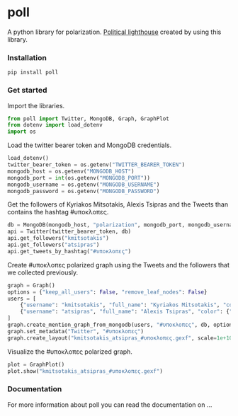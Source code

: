 # poll
A python library for polarization. [Political lighthouse](https://political-lighthouse.netlify.com/) created by using this library.

### Installation
```commandline
pip install poll
```

### Get started
Import the libraries.

```python
from poll import Twitter, MongoDB, Graph, GraphPlot
from dotenv import load_dotenv
import os
```

Load the twitter bearer token and MongoDB credentials.
```python
load_dotenv()
twitter_bearer_token = os.getenv("TWITTER_BEARER_TOKEN")
mongodb_host = os.getenv("MONGODB_HOST")
mongodb_port = int(os.getenv("MONGODB_PORT"))
mongodb_username = os.getenv("MONGODB_USERNAME")
mongodb_password = os.getenv("MONGODB_PASSWORD")
```

Get the followers of Kyriakos Mitsotakis, Alexis Tsipras and the Tweets than contains the hashtag #υποκλοπες.
```python
db = MongoDB(mongodb_host, "polarization", mongodb_port, mongodb_username, mongodb_password)
api = Twitter(twitter_bearer_token, db)
api.get_followers("kmitsotakis")
api.get_followers("atsipras")
api.get_tweets_by_hashtag("#υποκλοπες")
```

Create #υποκλοπες polarized graph using the Tweets and the followers that we collected previously.
```python
graph = Graph()
options = {"keep_all_users": False, "remove_leaf_nodes": False}
users = [
    {"username": "kmitsotakis", "full_name": "Kyriakos Mitsotakis", "color": {"r": 89, "g": 191, "b": 252, "a": 1}},
    {"username": "atsipras", "full_name": "Alexis Tsipras", "color": {"r": 252, "g": 52, "b": 129, "a": 1}}
]
graph.create_mention_graph_from_mongodb(users, "#υποκλοπες", db, options)
graph.set_metadata("Twitter", "#υποκλοπες")
graph.create_layout("kmitsotakis_atsipras_#υποκλοπες.gexf", scale=1e+10)
```

Visualize the #υποκλοπες polarized graph.
```python
plot = GraphPlot()
plot.show("kmitsotakis_atsipras_#υποκλοπες.gexf")
```

### Documentation
For more information about poll you can read the documentation on ...